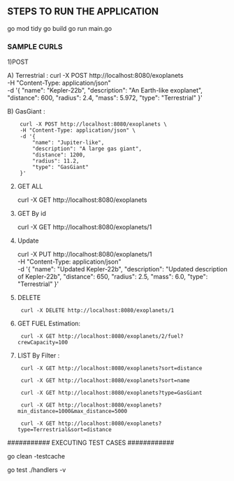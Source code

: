 ## STEPS TO RUN THE APPLICATION

go mod tidy
go build
go run main.go

### SAMPLE CURLS

1)POST

  A) Terrestrial :
        curl -X POST http://localhost:8080/exoplanets \
        -H "Content-Type: application/json" \
        -d '{
        "name": "Kepler-22b",
        "description": "An Earth-like exoplanet",
        "distance": 600,
        "radius": 2.4,
        "mass": 5.972, 
        "type": "Terrestrial"
        }'
  
  B) GasGiant :

        curl -X POST http://localhost:8080/exoplanets \
        -H "Content-Type: application/json" \
        -d '{
            "name": "Jupiter-like",
            "description": "A large gas giant",
            "distance": 1200,
            "radius": 11.2,
            "type": "GasGiant"
        }'

2) GET ALL

      curl -X GET http://localhost:8080/exoplanets

3) GET By id 

      curl -X GET http://localhost:8080/exoplanets/1

4) Update 

      curl -X PUT http://localhost:8080/exoplanets/1 \
        -H "Content-Type: application/json" \
        -d '{
            "name": "Updated Kepler-22b",
            "description": "Updated description of Kepler-22b",
            "distance": 650,
            "radius": 2.5,
            "mass": 6.0,
            "type": "Terrestrial"
        }'

5) DELETE 

        curl -X DELETE http://localhost:8080/exoplanets/1

6) GET FUEL Estimation:

        curl -X GET http://localhost:8080/exoplanets/2/fuel?crewCapacity=100

7) LIST By Filter :


        curl -X GET http://localhost:8080/exoplanets?sort=distance

        curl -X GET http://localhost:8080/exoplanets?sort=name

        curl -X GET http://localhost:8080/exoplanets?type=GasGiant

        curl -X GET http://localhost:8080/exoplanets?min_distance=1000&max_distance=5000

        curl -X GET http://localhost:8080/exoplanets?type=Terrestrial&sort=distance


########### EXECUTING TEST CASES ############

 go clean -testcache


 go test ./handlers -v
